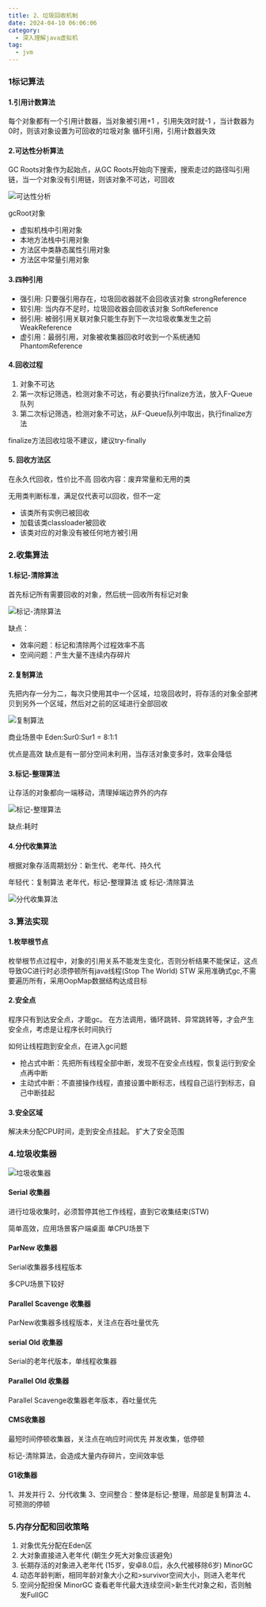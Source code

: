```yaml
---
title: 2、垃圾回收机制
date: 2024-04-10 06:06:06
category:
  - 深入理解java虚拟机
tag:
  - jvm
---
```


### 1标记算法

#### 1.引用计数算法
每个对象都有一个引用计数器，当对象被引用+1 ，引用失效时就-1 ，当计数器为0时，则该对象设置为可回收的垃圾对象
循环引用，引用计数器失效

#### 2.可达性分析算法
GC Roots对象作为起始点，从GC Roots开始向下搜索，搜索走过的路径叫引用链，当一个对象没有引用链，则该对象不可达，可回收

![可达性分析](images/gcRoot.png)

gcRoot对象
* 虚拟机栈中引用对象
* 本地方法栈中引用对象
* 方法区中类静态属性引用对象
* 方法区中常量引用对象

#### 3.四种引用
* 强引用: 只要强引用存在，垃圾回收器就不会回收该对象 strongReference
* 软引用: 当内存不足时，垃圾回收器会回收该对象  SoftReference
* 弱引用: 被弱引用关联对象只能生存到下一次垃圾收集发生之前 WeakReference
* 虚引用：最弱引用，对象被收集器回收时收到一个系统通知 PhantomReference

#### 4.回收过程
1. 对象不可达
2. 第一次标记筛选，检测对象不可达，有必要执行finalize方法，放入F-Queue队列
3. 第二次标记筛选，检测对象不可达，从F-Queue队列中取出，执行finalize方法

finalize方法回收垃圾不建议，建议try-finally

#### 5. 回收方法区
在永久代回收，性价比不高
回收内容：废弃常量和无用的类

无用类判断标准，满足仅代表可以回收，但不一定
* 该类所有实例已被回收
* 加载该类classloader被回收
* 该类对应的对象没有被任何地方被引用

### 2.收集算法

#### 1.标记-清除算法
首先标记所有需要回收的对象，然后统一回收所有标记对象

![标记-清除算法](images/mark-sweep.png)

缺点：
* 效率问题：标记和清除两个过程效率不高
* 空间问题：产生大量不连续内存碎片

#### 2.复制算法

先把内存一分为二，每次只使用其中一个区域，垃圾回收时，将存活的对象全部拷贝到另外一个区域，然后对之前的区域进行全部回收

![复制算法](images/copying.png)

商业场景中
Eden:Sur0:Sur1 = 8:1:1

优点是高效
缺点是有一部分空间未利用，当存活对象变多时，效率会降低

#### 3.标记-整理算法
让存活的对象都向一端移动，清理掉端边界外的内存

![标记-整理算法](images/mark-compact.png)

缺点:耗时

#### 4.分代收集算法
根据对象存活周期划分：新生代、老年代、持久代

年轻代：复制算法 老年代，标记-整理算法 或 标记-清除算法

![分代收集算法](images/generational-collection.png)

### 3.算法实现
#### 1.枚举根节点
枚举根节点过程中，对象的引用关系不能发生变化，否则分析结果不能保证，这点导致GC进行时必须停顿所有java线程(Stop The World) STW
采用准确式gc,不需要遍历所有，采用OopMap数据结构达成目标

#### 2.安全点
程序只有到达安全点，才能gc。
在方法调用，循环跳转、异常跳转等，才会产生安全点，考虑是让程序长时间执行

如何让线程跑到安全点，在进入gc问题
* 抢占式中断：先把所有线程全部中断，发现不在安全点线程，恢复运行到安全点再中断
* 主动式中断：不直接操作线程，直接设置中断标志，线程自己运行到标志，自己中断挂起
  
#### 3.安全区域
解决未分配CPU时间，走到安全点挂起。
扩大了安全范围

### 4.垃圾收集器

![垃圾收集器](images/collections.png)

#### Serial 收集器
进行垃圾收集时，必须暂停其他工作线程，直到它收集结束(STW)

简单高效，应用场景客户端桌面
单CPU场景下

#### ParNew 收集器
Serial收集器多线程版本

多CPU场景下较好

#### Parallel Scavenge 收集器
ParNew收集器多线程版本，关注点在吞吐量优先


#### serial Old 收集器
Serial的老年代版本，单线程收集器


#### Parallel Old 收集器
Parallel Scavenge收集器老年版本，吞吐量优先


#### CMS收集器
最短时间停顿收集器，关注点在响应时间优先
并发收集，低停顿

标记-清除算法，会造成大量内存碎片，空间效率低

#### G1收集器
1、并发并行
2、分代收集
3、空间整合：整体是标记-整理，局部是复制算法
4、可预测的停顿

### 5.内存分配和回收策略

1. 对象优先分配在Eden区
2. 大对象直接进入老年代 (朝生夕死大对象应该避免)
3. 长期存活的对象进入老年代 (15岁，安卓8.0后，永久代被移除6岁) MinorGC 
4. 动态年龄判断，相同年龄对象大小之和>survivor空间大小，则进入老年代
5. 空间分配担保 MinorGC 查看老年代最大连续空间>新生代对象之和，否则触发FullGC 

